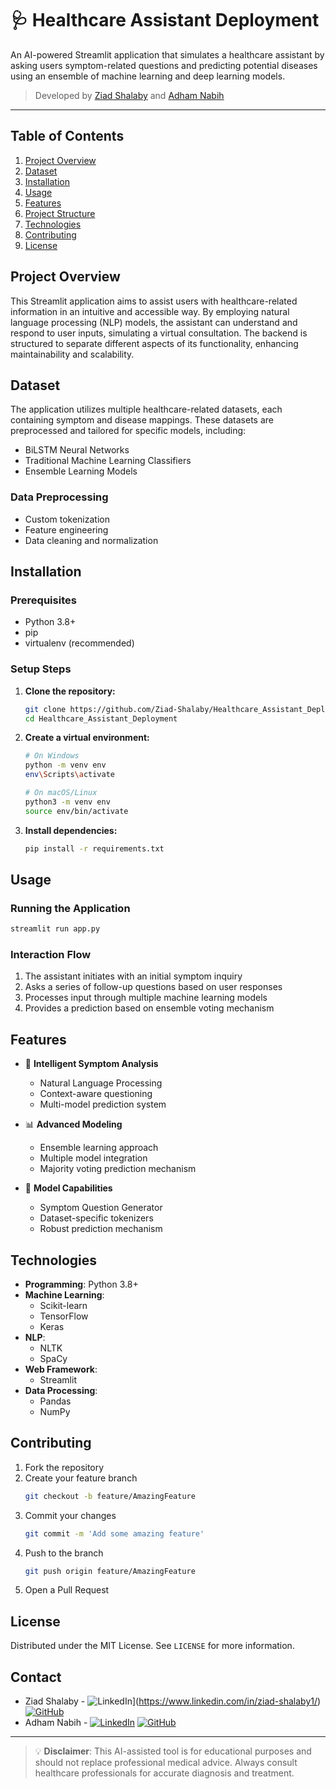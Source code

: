 # 🩺 Healthcare Assistant Deployment
An AI-powered Streamlit application that simulates a healthcare assistant by asking users symptom-related questions and predicting potential diseases using an ensemble of machine learning and deep learning models.

> Developed by [Ziad Shalaby](https://github.com/Ziad-Shalaby) and [Adham Nabih](https://github.com/ADHAM2nabih)

---

## Table of Contents
1. [Project Overview](#project-overview)
2. [Dataset](#dataset)
3. [Installation](#installation)
4. [Usage](#usage)
5. [Features](#features)
6. [Project Structure](#project-structure)
7. [Technologies](#technologies)
8. [Contributing](#contributing)
9. [License](#license)

## Project Overview
This Streamlit application aims to assist users with healthcare-related information in an intuitive and accessible way. By employing natural language processing (NLP) models, the assistant can understand and respond to user inputs, simulating a virtual consultation. The backend is structured to separate different aspects of its functionality, enhancing maintainability and scalability.

## Dataset
The application utilizes multiple healthcare-related datasets, each containing symptom and disease mappings. These datasets are preprocessed and tailored for specific models, including:
- BiLSTM Neural Networks
- Traditional Machine Learning Classifiers
- Ensemble Learning Models

### Data Preprocessing
- Custom tokenization
- Feature engineering
- Data cleaning and normalization

## Installation

### Prerequisites
- Python 3.8+
- pip
- virtualenv (recommended)

### Setup Steps
1. **Clone the repository:**
   ```bash
   git clone https://github.com/Ziad-Shalaby/Healthcare_Assistant_Deployment.git
   cd Healthcare_Assistant_Deployment
   ```

2. **Create a virtual environment:**
   ```bash
   # On Windows
   python -m venv env
   env\Scripts\activate

   # On macOS/Linux
   python3 -m venv env
   source env/bin/activate
   ```

3. **Install dependencies:**
   ```bash
   pip install -r requirements.txt
   ```

## Usage

### Running the Application
```bash
streamlit run app.py
```

### Interaction Flow
1. The assistant initiates with an initial symptom inquiry
2. Asks a series of follow-up questions based on user responses
3. Processes input through multiple machine learning models
4. Provides a prediction based on ensemble voting mechanism

## Features
- 🤖 **Intelligent Symptom Analysis**
  - Natural Language Processing
  - Context-aware questioning
  - Multi-model prediction system

- 📊 **Advanced Modeling**
  - Ensemble learning approach
  - Multiple model integration
  - Majority voting prediction mechanism

- 🧠 **Model Capabilities**
  - Symptom Question Generator
  - Dataset-specific tokenizers
  - Robust prediction mechanism

## Technologies
- **Programming**: Python 3.8+
- **Machine Learning**:
  - Scikit-learn
  - TensorFlow
  - Keras
- **NLP**:
  - NLTK
  - SpaCy
- **Web Framework**:
  - Streamlit
- **Data Processing**:
  - Pandas
  - NumPy

## Contributing
1. Fork the repository
2. Create your feature branch 
   ```bash
   git checkout -b feature/AmazingFeature
   ```
3. Commit your changes 
   ```bash
   git commit -m 'Add some amazing feature'
   ```
4. Push to the branch 
   ```bash
   git push origin feature/AmazingFeature
   ```
5. Open a Pull Request

## License
Distributed under the MIT License. See `LICENSE` for more information.

## Contact
- Ziad Shalaby - ![LinkedIn](https://img.shields.io/badge/LinkedIn-blue?logo=linkedin)](https://www.linkedin.com/in/ziad-shalaby1/) [![GitHub](https://img.shields.io/badge/GitHub-black?logo=github)](https://github.com/Ziad-Shalaby)
- Adham Nabih - [![LinkedIn](https://img.shields.io/badge/LinkedIn-blue?logo=linkedin)](https://www.linkedin.com/in/adham-nabih/) [![GitHub](https://img.shields.io/badge/GitHub-black?logo=github)](https://github.com/ADHAM2nabih)
---

> 💡 **Disclaimer**: This AI-assisted tool is for educational purposes and should not replace professional medical advice. Always consult healthcare professionals for accurate diagnosis and treatment.
